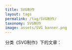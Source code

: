 ```yaml
---
title: SVG制作
layout: tags
permalink: /tag/SVG制作/
taxonomy: SVG制作
image: assets/SVG banner.png
---
```


分类《SVG制作》下的文章：

